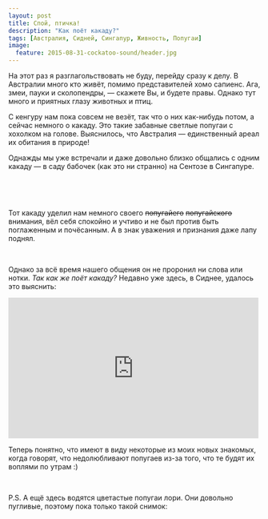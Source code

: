 ```yaml
---
layout: post
title: Спой, птичка!
description: "Как поёт какаду?"
tags: [Австралия, Сидней, Сингапур, Живность, Попугаи]
image:
  feature: 2015-08-31-cockatoo-sound/header.jpg
---
```


На этот раз я разглагольствовать не буду, перейду сразу к делу. В Австралии много кто живёт, помимо представителей хомо сапиенс. Ага, змеи, пауки и сколопендры, — скажете Вы, и будете правы. Однако тут много и приятных глазу животных и птиц.

С кенгуру нам пока совсем не везёт, так что о них как-нибудь потом, а сейчас немного о какаду. Это такие забавные светлые попугаи с хохолком на голове. Выяснилось, что Австралия — единственный ареал их обитания в природе!

<!--more-->

Однажды мы уже встречали и даже довольно близко общались с одним какаду — в саду бабочек (как это ни странно) на Сентозе в Сингапуре.

<figure class="half">    
    <a href="https://farm1.staticflickr.com/769/21033986525_146bd65b28_b.jpg"><img src="https://farm1.staticflickr.com/769/21033986525_146bd65b28_c.jpg" alt=""></a>    
    <a href="https://farm6.staticflickr.com/5675/21033967225_0a6b3a72f6_b.jpg"><img src="https://farm6.staticflickr.com/5675/21033967225_0a6b3a72f6_c.jpg" alt=""></a>
</figure>
<figure class="half">
    <a href="https://farm1.staticflickr.com/746/20412931363_4aca03567a_b.jpg"><img src="https://farm1.staticflickr.com/746/20412931363_4aca03567a_c.jpg" alt=""></a>
    <a href="https://farm1.staticflickr.com/673/21007776556_58f4a54b82_b.jpg"><img src="https://farm1.staticflickr.com/673/21007776556_58f4a54b82_c.jpg" alt=""></a>
</figure>

Тот какаду уделил нам немного своего ~~попугайего~~ ~~попугайского~~ внимания, вёл себя спокойно и учтиво и не был против быть поглаженным и почёсанным. А в знак уважения и признания даже лапу поднял.

<figure class="half">
    <a href="https://farm1.staticflickr.com/676/21024093482_3cfa739d82_b.jpg"><img src="https://farm1.staticflickr.com/676/21024093482_3cfa739d82_c.jpg" alt=""></a>
    <a href="https://farm1.staticflickr.com/606/20847238289_4b5d7d5749_b.jpg"><img src="https://farm1.staticflickr.com/606/20847238289_4b5d7d5749_c.jpg" alt=""></a>
</figure>

Однако за всё время нашего общения он не проронил ни слова или нотки. _Так как же поёт какаду?_ Недавно уже здесь, в Сиднее, удалось это выяснить:

<iframe src="https://player.vimeo.com/video/137746045" width="500" height="281" frameborder="0" webkitallowfullscreen mozallowfullscreen allowfullscreen></iframe>

Теперь понятно, что имеют в виду некоторые из моих новых знакомых, когда говорят, что недолюбливают попугаев из-за того, что те будят их воплями по утрам :)

<figure class="half">
    <a href="https://farm1.staticflickr.com/647/20847248999_8806748f5c_b.jpg"><img src="https://farm1.staticflickr.com/647/20847248999_8806748f5c_c.jpg" alt=""></a>
    <a href="https://farm6.staticflickr.com/5652/20412989273_728226a62d_b.jpg"><img src="https://farm6.staticflickr.com/5652/20412989273_728226a62d_c.jpg" alt=""></a>
</figure>

P.S. А ещё здесь водятся цветастые попугаи лори. Они довольно пугливые, поэтому пока только такой снимок:

<figure>
    <a href="https://farm1.staticflickr.com/601/21034081455_e785e1bc85_b.jpg"><img src="https://farm1.staticflickr.com/601/21034081455_e785e1bc85_c.jpg" alt=""></a>
</figure>